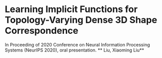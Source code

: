 
# Learning Implicit Functions for Topology-Varying Dense 3D Shape Correspondence
In Proceeding of 2020 Conference on Neural Information Processing Systems (NeurIPS 2020), oral presentation.
** Liu,   Xiaoming Liu**
